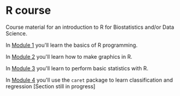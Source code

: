 R course
=====


Course material for an introduction to R for Biostatistics and/or Data Science. 

In [Module 1](1.Rbasics.Rmd) you'll learn the basics of R programming.

In [Module 2](2.Rgraphics.Rmd) you'll learn how to make graphics in R.

In [Module 3](3.BasicStatistics.Rmd) you'll learn to perform basic statistics with R.

In [Module 4](4.RegressionClassification.Rmd) you'll use the ```caret``` package to learn classification and regression [Section still in progress]
